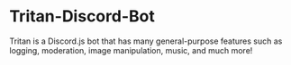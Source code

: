 # Tritan-Discord-Bot
 Tritan is a Discord.js bot that has many general-purpose features such as logging, moderation, image manipulation, music, and much more! 

